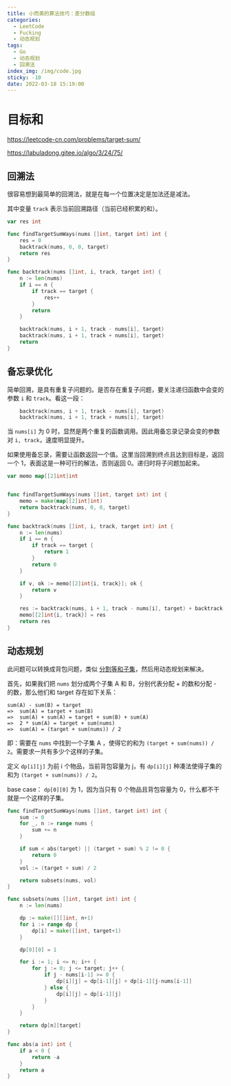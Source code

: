 ```yaml
---
title: 小而美的算法技巧：差分数组
categories:
  - LeetCode
  - Fucking
  - 动态规划
tags:
  - Go
  - 动态规划
  - 回溯法
index_img: /img/code.jpg
sticky: -10
date: 2022-03-18 15:19:00
---
```


# 目标和

https://leetcode-cn.com/problems/target-sum/

https://labuladong.gitee.io/algo/3/24/75/

## 回溯法

很容易想到最简单的回溯法，就是在每一个位置决定是加法还是减法。

其中变量 `track` 表示当前回溯路径（当前已经积累的和）。

```go
var res int

func findTargetSumWays(nums []int, target int) int {
    res = 0
    backtrack(nums, 0, 0, target)
    return res
}

func backtrack(nums []int, i, track, target int) {
    n := len(nums)
    if i == n {
        if track == target {
            res++
        }
        return
    }

    backtrack(nums, i + 1, track - nums[i], target)
    backtrack(nums, i + 1, track + nums[i], target)
    return
}
```

## 备忘录优化

简单回溯，是具有重复子问题的。是否存在重复子问题，要关注递归函数中会变的参数 `i` 和 `track`。看这一段：

```go
    backtrack(nums, i + 1, track - nums[i], target)
    backtrack(nums, i + 1, track + nums[i], target)
```

当 `nums[i]` 为 0 时，显然是两个重复的函数调用。因此用备忘录记录会变的参数对 `i, track`，速度明显提升。

如果使用备忘录，需要让函数返回一个值。这里当回溯到终点且达到目标是，返回一个 1，表面这是一种可行的解法，否则返回 0。递归时将子问题加起来。

```go
var memo map[[2]int]int


func findTargetSumWays(nums []int, target int) int {
    memo = make(map[[2]int]int)
    return backtrack(nums, 0, 0, target)
}

func backtrack(nums []int, i, track, target int) int {
    n := len(nums)
    if i == n {
        if track == target {
            return 1
        }
        return 0
    }

    if v, ok := memo[[2]int{i, track}]; ok {
        return v
    }

    res := backtrack(nums, i + 1, track - nums[i], target) + backtrack(nums, i + 1, track + nums[i], target)
    memo[[2]int{i, track}] = res
    return res
}
```

## 动态规划

此问题可以转换成背包问题，类似 [分割等和子集](https://leetcode-cn.com/problems/partition-equal-subset-sum/)，然后用动态规划来解决。

首先，如果我们把 `nums` 划分成两个子集 A 和 B，分别代表分配 + 的数和分配 - 的数，那么他们和 target 存在如下关系：

```
sum(A) - sum(B) = target
=>  sum(A) = target + sum(B)
=>  sum(A) + sum(A) = target + sum(B) + sum(A)
=>  2 * sum(A) = target + sum(nums)
=>  sum(A) = (target + sum(nums)) / 2
```

即：需要在 `nums` 中找到一个子集 A ，使得它的和为 `(target + sum(nums)) / 2`。需要求一共有多少个这样的子集。

定义 `dp[i][j]` 为前 i 个物品，当前背包容量为 j，有 `dp[i][j]` 种凑法使得子集的和为 `(target + sum(nums)) / 2`。

base case： `dp[0][0]` 为 1，因为当只有 0 个物品且背包容量为 0，什么都不干就是一个这样的子集。

```go
func findTargetSumWays(nums []int, target int) int {
    sum := 0
    for _, n := range nums {
        sum += n
    }

    if sum < abs(target) || (target + sum) % 2 != 0 {
        return 0
    }
    vol := (target + sum) / 2

    return subsets(nums, vol)
}

func subsets(nums []int, target int) int {
    n := len(nums)

    dp := make([][]int, n+1)
    for i := range dp {
        dp[i] = make([]int, target+1)
    }

    dp[0][0] = 1

    for i := 1; i <= n; i++ {
        for j := 0; j <= target; j++ {
            if j - nums[i-1] >= 0 {
                dp[i][j] = dp[i-1][j] + dp[i-1][j-nums[i-1]]
            } else {
                dp[i][j] = dp[i-1][j]
            }
        }
    }

    return dp[n][target]
}

func abs(a int) int {
    if a < 0 {
        return -a
    }
    return a
}
```